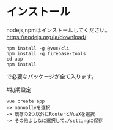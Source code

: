 # インストール
nodejs,npmはインストールしてください。<br>
https://nodejs.org/ja/download/
```
npm install -g @vue/cli
npm install -g firebase-tools
cd app
npm install
```
で必要なパッケージが全て入ります。

#初期設定
```
vue create app
-> manuallyを選択
-> 既存の2つ以外にRouterとVueXを選択
-> その他よしなに選択して./settingに保存
```
